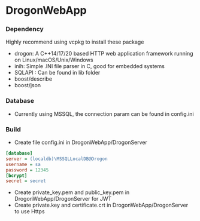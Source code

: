 # DrogonWebApp

### Dependency
Highly recommend using vcpkg to install these package
- drogon: A C++14/17/20 based HTTP web application framework running on Linux/macOS/Unix/Windows
- inih: Simple .INI file parser in C, good for embedded systems
- SQLAPI : Can be found in lib folder
- boost/describe
- boost/json
### Database
- Currently using MSSQL, the connection param can be found in config.ini
### Build
- Create file config.ini in DrogonWebApp/DrogonServer 
```ini
[database]
server = (localdb)\MSSQLLocalDB@Drogon
username = sa
password = 12345
[bcrypt]
secret = secret
```
- Create private_key.pem and public_key.pem in DrogonWebApp/DrogonServer for JWT 
- Create private.key and certificate.crt in DrogonWebApp/DrogonServer to use Https

